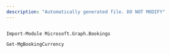 ```yaml
---
description: "Automatically generated file. DO NOT MODIFY"
---
```


```powershellv1

Import-Module Microsoft.Graph.Bookings

Get-MgBookingCurrency

```